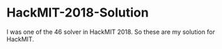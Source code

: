 # HackMIT-2018-Solution

I was one of the 46 solver in HackMIT 2018.
So these are my solution for HackMIT.
